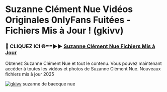 # Suzanne Clément Nue Vidéos Originales 0nlyFans Fuitées - Fichiers Mis à Jour ! (gkivv)

<h3>🔴 CLIQUEZ ICI 🌐==►► <a href="https://tinyurl.com/2pmr4ezf" rel="nofollow">Suzanne Clément Nue Fichiers Mis à Jour</a></h3>

Obtenez Suzanne Clément Nue et tout le contenu. Vous pouvez maintenant accéder à toutes les vidéos et photos de Suzanne Clément Nue. Nouveaux fichiers mis à jour 2025

[![gkivv](https://i.imgur.com/6SNvagu.gif)](https://tinyurl.com/2pmr4ezf)
suzanne de baecque nue